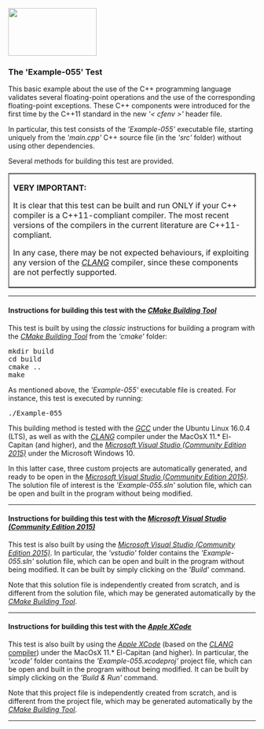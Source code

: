 <IMG src="http://davidcanino.github.io/img/logo-sun.jpg" border="0" width="180" height="97">

<H3>The 'Example-055' Test</H3>

This basic example about the use of the C++ programming language validates several floating-point operations and the use of the corresponding floating-point exceptions. These C++ components were introduced for the first time by the C++11 standard in the new <i>'< cfenv >'</i> header file.<p>In particular, this test consists of the <i>'Example-055'</i> executable file, starting uniquely from the <i>'main.cpp'</i> C++ source file (in the <i>'src'</i> folder) without using other dependencies.<p>Several methods for building this test are provided.<p><table border=1 width=100%><tr><td><p><b>VERY IMPORTANT:</b><p>It is clear that this test can be built and run ONLY if your C++ compiler is a C++11-compliant compiler. The most recent versions of the compilers in the current literature are C++11-compliant.<p>In any case, there may be not expected behaviours, if exploiting any version of the <A href="http://clang.llvm.org/"><i>CLANG</i></A> compiler, since these components are not perfectly supported.<p></td></tr></table><p><hr><p>

<h4>Instructions for building this test with the <i><A href="http://cmake.org">CMake Building Tool</A></i></h4>

This test is built by using the <i>classic</i> instructions for building a program with the <i><A href="http://cmake.org">CMake Building Tool</A></i> from the <i>'cmake'</i> folder:
<pre>mkdir build
cd build
cmake ..
make
</pre><p>As mentioned above, the <i>'Example-055'</i> executable file is created. For instance, this test is executed by running:<pre>./Example-055</pre><p>This building method is tested with the <A href="http://gcc.gnu.org/"><i>GCC</i></A> under the Ubuntu Linux 16.0.4 (LTS), as well as with the <A href="http://clang.llvm.org/"><i>CLANG</i></A> compiler under the MacOsX 11.* El-Capitan (and higher), and the <A href="http://www.visualstudio.com/"><i>Microsoft Visual Studio (Community Edition 2015)</i></A> under the Microsoft Windows 10.

In this latter case, three custom projects are automatically generated, and ready to be open in the <A href="http://www.visualstudio.com/"><i>Microsoft Visual Studio (Community Edition 2015)</i></A>. The solution file of interest is the <i>'Example-055.sln'</i> solution file, which can be open and built in the program without being modified.<p><hr><p>

<h4>Instructions for building this test with the <i><A href="http://www.visualstudio.com/">Microsoft Visual Studio (Community Edition 2015)</A></i></h4>

This test is also built by using the <A href="http://www.visualstudio.com/"><i>Microsoft Visual Studio (Community Edition 2015)</i></A>. In particular, the <i>'vstudio'</i> folder contains the <i>'Example-055.sln'</i> solution file, which can be open and built in the program without being modified. It can be built by simply clicking on the <i>'Build'</i> command.

Note that this solution file is independently created from scratch, and is different from the solution file, which may be generated automatically by the <i><A href="http://cmake.org">CMake Building Tool</A></i>.<p><hr><p>

<h4>Instructions for building this test with the <i><A href="http://developer.apple.com/xcode/">Apple XCode</A></i></h4>

This test is also built by using the <A href="http://developer.apple.com/xcode/"><i>Apple XCode</i></A> (based on the <A href="http://clang.llvm.org/"><i>CLANG</i> compiler</A>) under the MacOsX 11.* El-Capitan (and higher). In particular, the <i>'xcode'</i> folder contains the <i>'Example-055.xcodeproj'</i> project file, which can be open and built in the program without being modified. It can be built by simply clicking on the <i>'Build & Run'</i> command.

Note that this project file is independently created from scratch, and is different from the project file, which may be generated automatically by the <i><A href="http://cmake.org">CMake Building Tool</A></i>.<p><hr><p>
